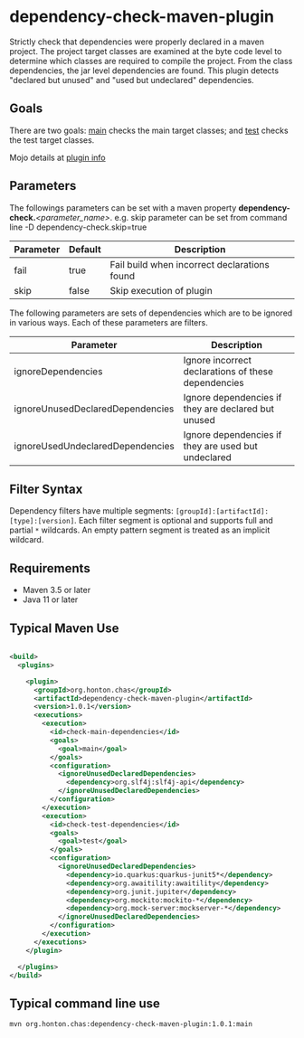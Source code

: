 # dependency-check-maven-plugin

Strictly check that dependencies were properly declared in a maven project. The project target
classes are examined at the byte code level to determine which classes are required to compile the
project. From the class dependencies, the jar level dependencies are found. This plugin detects
"declared but unused" and "used but undeclared" dependencies.

## Goals

There are two goals: [main](https://chonton.github.io/dependency-check-maven-plugin/main-mojo.html)
checks the main target classes; and
[test](https://chonton.github.io/dependency-check-maven-plugin/test-mojo.html) checks the test
target classes.

Mojo details
at [plugin info](https://chonton.github.io/dependency-check-maven-plugin/plugin-info.html)

## Parameters

The followings parameters can be set with a maven property **dependency-check.**_<parameter_name\>_.
e.g. skip parameter can be set from command line -D dependency-check.skip=true

| Parameter           | Default | Description                                         |
|---------------------|---------|-----------------------------------------------------|
| fail                | true    | Fail build when incorrect declarations found        |
| skip                | false   | Skip execution of plugin                            |

The following parameters are sets of dependencies which are to be ignored in various ways. Each of
these parameters are filters.

| Parameter                        | Description                                         |
|----------------------------------|-----------------------------------------------------|
| ignoreDependencies               | Ignore incorrect declarations of these dependencies |
| ignoreUnusedDeclaredDependencies | Ignore dependencies if they are declared but unused |
| ignoreUsedUndeclaredDependencies | Ignore dependencies if they are used but undeclared |

## Filter Syntax

Dependency filters have multiple segments: `[groupId]:[artifactId]:[type]:[version]`. Each filter
segment is optional and supports full and partial `*` wildcards. An empty pattern segment is treated
as an implicit wildcard.

## Requirements

- Maven 3.5 or later
- Java 11 or later

## Typical Maven Use

```xml

<build>
  <plugins>

    <plugin>
      <groupId>org.honton.chas</groupId>
      <artifactId>dependency-check-maven-plugin</artifactId>
      <version>1.0.1</version>
      <executions>
        <execution>
          <id>check-main-dependencies</id>
          <goals>
            <goal>main</goal>
          </goals>
          <configuration>
            <ignoreUnusedDeclaredDependencies>
              <dependency>org.slf4j:slf4j-api</dependency>
            </ignoreUnusedDeclaredDependencies>
          </configuration>
        </execution>
        <execution>
          <id>check-test-dependencies</id>
          <goals>
            <goal>test</goal>
          </goals>
          <configuration>
            <ignoreUnusedDeclaredDependencies>
              <dependency>io.quarkus:quarkus-junit5*</dependency>
              <dependency>org.awaitility:awaitility</dependency>
              <dependency>org.junit.jupiter</dependency>
              <dependency>org.mockito:mockito-*</dependency>
              <dependency>org.mock-server:mockserver-*</dependency>
            </ignoreUnusedDeclaredDependencies>
          </configuration>
        </execution>
      </executions>
    </plugin>

  </plugins>
</build>
```

## Typical command line use

```shell
mvn org.honton.chas:dependency-check-maven-plugin:1.0.1:main
```

